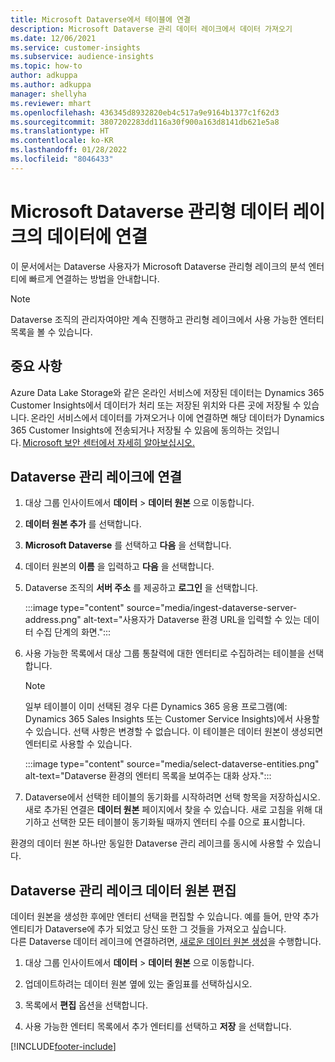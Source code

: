 ```yaml
---
title: Microsoft Dataverse에서 테이블에 연결
description: Microsoft Dataverse 관리 데이터 레이크에서 데이터 가져오기
ms.date: 12/06/2021
ms.service: customer-insights
ms.subservice: audience-insights
ms.topic: how-to
author: adkuppa
ms.author: adkuppa
manager: shellyha
ms.reviewer: mhart
ms.openlocfilehash: 436345d8932820eb4c517a9e9164b1377c1f62d3
ms.sourcegitcommit: 3807202283dd116a30f900a163d8141db621e5a8
ms.translationtype: HT
ms.contentlocale: ko-KR
ms.lasthandoff: 01/28/2022
ms.locfileid: "8046433"
---
```

# <a name="connect-to-data-in-a-microsoft-dataverse-managed-data-lake"></a>Microsoft Dataverse 관리형 데이터 레이크의 데이터에 연결



이 문서에서는 Dataverse 사용자가 Microsoft Dataverse 관리형 레이크의 분석 엔터티에 빠르게 연결하는 방법을 안내합니다. 

> [!NOTE]
> Dataverse 조직의 관리자여야만 계속 진행하고 관리형 레이크에서 사용 가능한 엔터티 목록을 볼 수 있습니다.

## <a name="important-considerations"></a>중요 사항

Azure Data Lake Storage와 같은 온라인 서비스에 저장된 데이터는 Dynamics 365 Customer Insights에서 데이터가 처리 또는 저장된 위치와 다른 곳에 저장될 수 있습니다. 온라인 서비스에서 데이터를 가져오거나 이에 연결하면 해당 데이터가 Dynamics 365 Customer Insights에 전송되거나 저장될 수 있음에 동의하는 것입니다. [Microsoft 보안 센터에서 자세히 알아보십시오.](https://www.microsoft.com/trust-center)

## <a name="connect-to-a-dataverse-managed-lake"></a>Dataverse 관리 레이크에 연결

1. 대상 그룹 인사이트에서 **데이터** > **데이터 원본** 으로 이동합니다.

2. **데이터 원본 추가** 를 선택합니다.

3. **Microsoft Dataverse** 를 선택하고 **다음** 을 선택합니다.

4. 데이터 원본의 **이름** 을 입력하고 **다음** 을 선택합니다. 

5. Dataverse 조직의 **서버 주소** 를 제공하고 **로그인** 을 선택합니다.

   :::image type="content" source="media/ingest-dataverse-server-address.png" alt-text="사용자가 Dataverse 환경 URL을 입력할 수 있는 데이터 수집 단계의 화면.":::

6. 사용 가능한 목록에서 대상 그룹 통찰력에 대한 엔터티로 수집하려는 테이블을 선택합니다.    

   > [!NOTE]
   > 일부 테이블이 이미 선택된 경우 다른 Dynamics 365 응용 프로그램(예: Dynamics 365 Sales Insights 또는 Customer Service Insights)에서 사용할 수 있습니다. 선택 사항은 변경할 수 없습니다. 이 테이블은 데이터 원본이 생성되면 엔터티로 사용할 수 있습니다.

   :::image type="content" source="media/select-dataverse-entities.png" alt-text="Dataverse 환경의 엔터티 목록을 보여주는 대화 상자.":::

7. Dataverse에서 선택한 테이블의 동기화를 시작하려면 선택 항목을 저장하십시오. 새로 추가된 연결은 **데이터 원본** 페이지에서 찾을 수 있습니다. 새로 고침을 위해 대기하고 선택한 모든 테이블이 동기화될 때까지 엔터티 수를 0으로 표시합니다.

환경의 데이터 원본 하나만 동일한 Dataverse 관리 레이크를 동시에 사용할 수 있습니다.

## <a name="edit-a-dataverse-managed-lake-data-source"></a>Dataverse 관리 레이크 데이터 원본 편집

데이터 원본을 생성한 후에만 엔터티 선택을 편집할 수 있습니다. 예를 들어, 만약 추가 엔티티가 Dataverse에 추가 되었고 당신 또한 그 것들을 가져오고 싶습니다.    
다른 Dataverse 데이터 레이크에 연결하려면, [새로운 데이터 원본 생성](#connect-to-a-dataverse-managed-lake)을 수행합니다.

1. 대상 그룹 인사이트에서 **데이터** > **데이터 원본** 으로 이동합니다.

2. 업데이트하려는 데이터 원본 옆에 있는 줄임표를 선택하십시오.

3. 목록에서 **편집** 옵션을 선택합니다.

4. 사용 가능한 엔터티 목록에서 추가 엔터티를 선택하고 **저장** 을 선택합니다.

[!INCLUDE[footer-include](../includes/footer-banner.md)]

